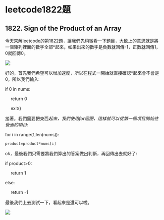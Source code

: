 # leetcode1822題
## 1822. Sign of the Product of an Array
今天來解leetcode的第1822題，讓我們先稍微看一下題目，大致上的意思就是將一個陣列裡面的數字全部*起來，如果出來的數字是負數就回傳-1，正數就回傳1，0就回傳0。

![](https://i.imgur.com/SA22mC1.png)

好的，首先我們希望可以增加速度，所以在程式一開始就直接確認*起來會不會是0，所以我們輸入:

if 0 in nums:
    
&emsp;    return 0
    
&emsp;   exit()

接著，我們需要把東西*起來，我們使用for迴圈，這樣就可以從第一個項目開始往後面的項目*:

for i in range(1,len(nums)):
    
    product=product*nums[i]

ok，最後我們只需要將我們算出的答案做出判斷，再回傳出去就好了:

if product>0:
    
&emsp;  return 1

else:
    
&emsp;   return -1

最後我們上去測試一下，看起來是還可以啦。

![](https://i.imgur.com/TtRN6Yi.png)
